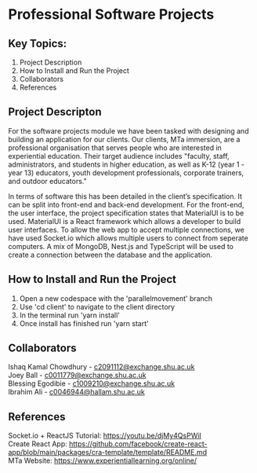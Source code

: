 # Professional Software Projects

## Key Topics:

1. Project Description  
2. How to Install and Run the Project
3. Collaborators
4. References

## Project Descripton

For the software projects module we have been tasked with designing and building an application for our clients. Our clients, MTa immersion, are a professional organisation that serves people who are interested in experiential education. Their target audience includes "faculty, staff, administrators, and students in higher education, as well as K-12 (year 1 - year 13) educators, youth development professionals, corporate trainers, and outdoor educators." 

In terms of software this has been detailed in the client’s specification. It can be split into front-end and back-end development. For the front-end, the user interface, the project specification states that MaterialUI is to be used. MaterialUI is a React framework which allows a developer to build user interfaces. To allow the web app to accept multiple connections, we have used Socket.io which allows multiple users to connect from seperate computers. A mix of MongoDB, Nest.js and TypeScript will be used to create a connection between the database and the application.

## How to Install and Run the Project

1. Open a new codespace with the 'parallelmovement' branch
2. Use 'cd client' to navigate to the client directory
3. In the terminal run 'yarn install'
4. Once install has finished run 'yarn start' 

## Collaborators

Ishaq Kamal Chowdhury - c2091112@exchange.shu.ac.uk  
Joey Ball - c0011779@exchange.shu.ac.uk  
Blessing Egodibie - c1009210@exchange.shu.ac.uk  
Ibrahim Ali - c0046944@hallam.shu.ac.uk  

## References

Socket.io + ReactJS Tutorial: https://youtu.be/djMy4QsPWiI  
Create React App: https://github.com/facebook/create-react-app/blob/main/packages/cra-template/template/README.md  
MTa Website: https://www.experientiallearning.org/online/
